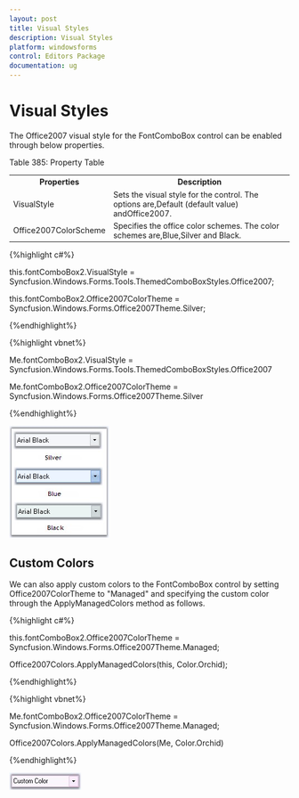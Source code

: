 ```yaml
---
layout: post
title: Visual Styles
description: Visual Styles
platform: windowsforms
control: Editors Package
documentation: ug
---
```


# Visual Styles

The Office2007 visual style for the FontComboBox control can be enabled through below properties.

Table 385: Property Table

<table>
<tr>
<th>
Properties</th><th>
Description</th></tr>
<tr>
<td>
VisualStyle</td><td>
Sets the visual style for the control. The options are,Default (default value) andOffice2007.</td></tr>
<tr>
<td>
Office2007ColorScheme</td><td>
Specifies the office color schemes. The color schemes are,Blue,Silver and Black.</td></tr>
</table>

{%highlight c#%}



this.fontComboBox2.VisualStyle = Syncfusion.Windows.Forms.Tools.ThemedComboBoxStyles.Office2007;

this.fontComboBox2.Office2007ColorTheme = Syncfusion.Windows.Forms.Office2007Theme.Silver;

{%endhighlight%}



{%highlight vbnet%}



Me.fontComboBox2.VisualStyle = Syncfusion.Windows.Forms.Tools.ThemedComboBoxStyles.Office2007

Me.fontComboBox2.Office2007ColorTheme = Syncfusion.Windows.Forms.Office2007Theme.Silver

{%endhighlight%}

![](Overview_images/Overview_img586.jpeg) 



## Custom Colors

We can also apply custom colors to the FontComboBox control by setting Office2007ColorTheme to "Managed" and specifying the custom color through the ApplyManagedColors method as follows.

{%highlight c#%}



this.fontComboBox2.Office2007ColorTheme = Syncfusion.Windows.Forms.Office2007Theme.Managed;

Office2007Colors.ApplyManagedColors(this, Color.Orchid);

{%endhighlight%}

{%highlight vbnet%}



Me.fontComboBox2.Office2007ColorTheme = Syncfusion.Windows.Forms.Office2007Theme.Managed;

Office2007Colors.ApplyManagedColors(Me, Color.Orchid)

{%endhighlight%}



![](Overview_images/Overview_img587.jpeg) 

